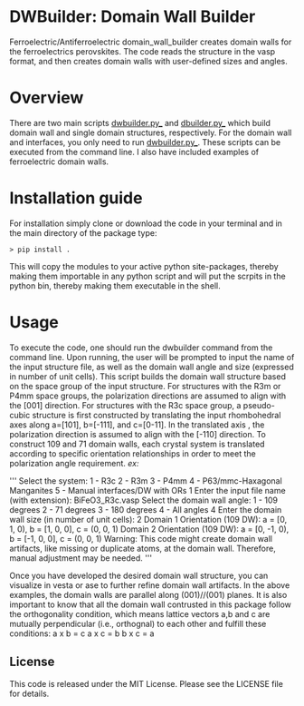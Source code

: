 # DWBuilder: Domain Wall Builder
Ferroelectric/Antiferroelectric domain_wall_builder creates domain walls for the ferroelectrics perovskites. The code reads the structure in the vasp format, and then creates domain walls with user-defined sizes and angles.

# Overview
There are two main scripts [dwbuilder.py_](./dwbuilder.py) and [dbuilder.py_](./dbuilder.py) which build domain wall and single domain structures, respectively. For the domain wall and interfaces, you only need to run [dwbuilder.py_](./dwbuilder.py). These scripts can be executed from the command line. I also have included examples of ferroelectric domain walls.  
# Installation guide
For installation simply clone or download the code in your terminal and in the main directory of the package type:
```
> pip install .
```
This will copy the modules to your active python site-packages, thereby making them importable in any python script and will put the scrpits in the python bin, thereby making them executable in the shell.

# Usage
To execute the code, one should run the dwbuilder command from the command line. Upon running, the user will be prompted to input the name of the input structure file, as well as the domain wall angle and size (expressed in number of unit cells). This script builds the domain wall structure based on the space group of the input structure. For structures with the R3m or P4mm space groups, the polarization directions are assumed to align with the [001] direction. For structures with the R3c space group, a pseudo-cubic structure is first constructed by translating the input rhombohedral axes along a=[101], b=[-111], and c=[0-11]. In the translated axis , the polarization direction is assumed to align with the [-110] direction. To construct 109 and 71 domain walls, each crystal system is translated according to specific orientation relationships in order to meet the polarization angle requirement.
_ex:_

'''
Select the system:
1 - R3c
2 - R3m
3 - P4mm
4 - P63/mmc-Haxagonal Manganites
5 - Manual interfaces/DW with ORs
 1
Enter the input file name (with extension):  BiFeO3_R3c.vasp
Select the domain wall angle:
1 - 109 degrees
2 - 71 degrees
3 - 180 degrees
4 - All angles
 4
Enter the domain wall size (in number of unit cells):  2
Domain 1 Orientation (109 DW): a = [0, 1, 0), b = [1, 0, 0], c = (0, 0, 1)
Domain 2 Orientation (109 DW): a = [0, -1, 0), b = [-1, 0, 0], c = (0, 0, 1)
Warning: This code might create domain wall artifacts, like missing or duplicate atoms, at the domain wall. Therefore, manual adjustment may be needed.
'''

Once you have developed the desired domain wall structure, you can visualize in vesta or ase to further refine domain wall artifacts.  In the above examples, the domain walls are parallel along (001)//(001) planes. It is also important to know that all the domain wall contrusted in this package follow the orthogonality  condition, which means lattice vectors a,b and c are mutually perpendicular (i.e., orthognal) to each other and fulfill these conditions: 
a x b = c
a x c = b 
b x c = a

## License
This code is released under the MIT License. Please see the LICENSE file for details.




